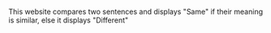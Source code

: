 This website compares two sentences and displays "Same" if their meaning is similar, else it displays "Different"
